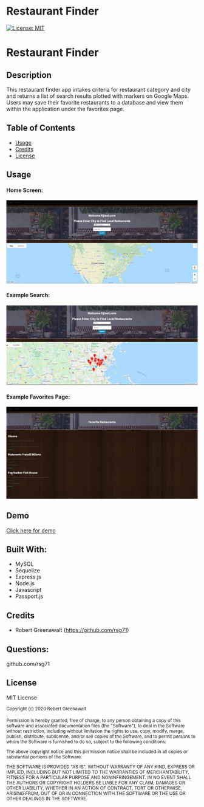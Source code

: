 # Restaurant Finder

[![License: MIT](https://img.shields.io/badge/License-MIT-green.svg)](https://opensource.org/licenses/MIT)
# Restaurant Finder


## Description

This restaurant finder app intakes criteria for restaurant category and city and returns a list of search results plotted with markers on Google Maps. Users may save their favorite restaurants to a database and view them within the application under the favorites page. 

## Table of Contents

* [Usage](#usage)
* [Credits](#credits)
* [License](#license)

## Usage


#### Home Screen:
<img src="imgs/membersPage.PNG">

#### Example Search:
<img src="imgs/searchExample.PNG">

#### Example Favorites Page:
<img src="imgs/favorites.PNG">


## Demo
[Click here for demo](https://infinite-badlands-42147.herokuapp.com/)


## Built With: 
* MySQL
* Sequelize
* Express.js
* Node.js
* Javascript
* Passport.js

## Credits
* Robert Greenawalt (https://github.com/rsg71)


## Questions:
github.com/rsg71


## License
MIT License

<sup>
Copyright (c) 2020 Robert Greenawalt

Permission is hereby granted, free of charge, to any person obtaining a copy of this software and associated documentation files (the "Software"), to deal in the Software without restriction, including without limitation the rights to use, copy, modify, merge, publish, distribute, sublicense, and/or sell copies of the Software, and to permit persons to whom the Software is furnished to do so, subject to the following conditions:

The above copyright notice and this permission notice shall be included in all copies or substantial portions of the Software.

THE SOFTWARE IS PROVIDED "AS IS", WITHOUT WARRANTY OF ANY KIND, EXPRESS OR IMPLIED, INCLUDING BUT NOT LIMITED TO THE WARRANTIES OF MERCHANTABILITY, FITNESS FOR A PARTICULAR PURPOSE AND NONINFRINGEMENT. IN NO EVENT SHALL THE AUTHORS OR COPYRIGHT HOLDERS BE LIABLE FOR ANY CLAIM, DAMAGES OR OTHER LIABILITY, WHETHER IN AN ACTION OF CONTRACT, TORT OR OTHERWISE, ARISING FROM, OUT OF OR IN CONNECTION WITH THE SOFTWARE OR THE USE OR OTHER DEALINGS IN THE SOFTWARE.
